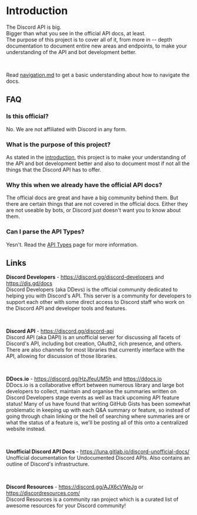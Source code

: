 # Introduction

The Discord API is big.\
Bigger than what you see in the official API docs, at least.\
The purpose of this project is to cover all of it, from more in -- depth 
documentation to document entire new areas and endpoints, to make your 
understanding of the API and bot development better.

<br>

Read 
[navigation.md](https://discord-undoc.github.io/discord-undoc-theme/kbdcombo.html) 
to get a basic understanding about how to navigate the docs.

## FAQ

### Is this official?

No. We are not affiliated with Discord in any form.

### What is the purpose of this project?

As stated in the [introduction](#introduction), this project is to make your
understanding of the API and bot development better and also to document
most if not all the things that the Discord API has to offer.

### Why this when we already have the official API docs?

The official docs are great and have a big community behind them.
But there are certain things that are not covered in the official docs.
Either they are not useable by bots, or Discord just doesn't want you to know about them.

### Can I parse the API Types?

Yesn't. Read the [API Types](apitypes.md) page for more information.

## Links

**Discord Developers** - <https://discord.gg/discord-developers> and <https://dis.gd/docs>\
Discord Developers (aka DDevs) is the official community dedicated to helping 
you with Discord's API. This server is a community for developers to support 
each other with some direct access to Discord staff who work on the Discord 
API and developer tools and features.

<br>

**Discord API** - <https://discord.gg/discord-api>\
Discord API (aka DAPI) is an unofficial server for discussing all facets of Discord's API, 
including bot creation, OAuth2, rich presence, and others.\
There are also channels for most libraries that currently interface with 
the API, allowing for discussion of those libraries.

<br>

**DDocs.io** - <https://discord.gg/HzJfeuUM5h> and <https://ddocs.io>\
DDocs.io is a collaborative effort between numerous library and large bot 
developers to collect, maintain and organise the summaries written on Discord 
Developers stage events as well as track upcoming API feature status! Many of 
us have found that writing GitHub Gists has been somewhat problematic in keeping 
up with each Q&A summary or feature, so instead of going through chain linking 
or the hell of searching where summaries are or what the status of a feature is, 
we'll be posting all of this onto a centralized website instead.

<br>

**Unofficial Discord API Docs** - <https://luna.gitlab.io/discord-unofficial-docs/>\
Unofficial documentation for Undocumented Discord APIs. Also contains an outline 
of Discord's infrastructure.

<br>

**Discord Resources** - <https://discord.gg/AJX6cVWeJg> or <https://discordresources.com/>\
Discord Resources is a community ran project which is a curated list of awesome 
resources for your Discord community!
